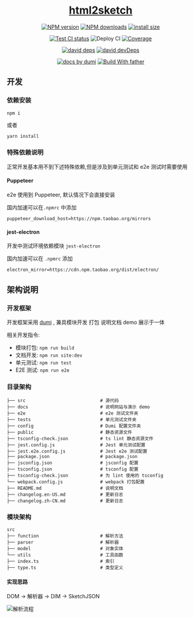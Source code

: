 <h1 align="center"><a href="https://ant-design.github.io/html2sketch/">html2sketch</a></h1>

<div align="center">

[![NPM version][npm-image]][npm-url] [![NPM downloads][download-image]][download-url] [![install size][npm-size]][npm-size-url]

[![Test CI status][test-ci]][test-ci-url] ![Deploy CI][deploy-ci] [![Coverage][coverage]][codecov-url]

[![david deps][david-image]][david-url] [![david devDeps][david-dev-image]][david-dev-url]

[![ docs by dumi][dumi-url]](https://d.umijs.org/) [![Build With father][father-url]](https://github.com/umijs/father/)

[dumi-url]: https://img.shields.io/badge/docs%20by-dumi-blue
[father-url]: https://img.shields.io/badge/build%20with-father-028fe4.svg

<!-- npm url -->

[npm-image]: http://img.shields.io/npm/v/html2sketch.svg?style=flat-square
[npm-url]: http://npmjs.org/package/html2sketch
[npm-size]: https://packagephobia.com/badge?p=html2sketch
[npm-size-url]: https://packagephobia.com/result?p=html2sketch

<!-- coverage -->

[coverage]: https://codecov.io/gh/ant-design/html2sketch/branch/master/graph/badge.svg
[codecov-url]: https://codecov.io/gh/ant-design/html2sketch/branch/master

<!-- Github CI -->

[test-ci]: https://github.com/ant-design/html2sketch/workflows/Test%20CI/badge.svg
[deploy-ci]: https://github.com/ant-design/html2sketch/workflows/Deploy%20CI/badge.svg
[test-ci-url]: https://github.com/ant-design/html2sketch/actions?query=workflow%3ATest%20CI
[deploy-ci-ci]: https://github.com/ant-design/html2sketch/actions?query=workflow%3ADeploy%20CI
[david-image]: https://img.shields.io/david/ant-design/html2sketch?style=flat-square
[david-dev-url]: https://david-dm.org/ant-design/html2sketch?type=dev
[david-dev-image]: https://img.shields.io/david/dev/ant-design/html2sketch?style=flat-square
[david-url]: https://david-dm.org/ant-design/html2sketch
[download-image]: https://img.shields.io/npm/dm/html2sketch.svg?style=flat-square
[download-url]: https://npmjs.org/package/html2sketch

</div>

## 开发

### 依赖安装

```basg
npm i
```

或者

```bash
yarn install
```

### 特殊依赖说明

正常开发基本用不到下述特殊依赖,但是涉及到单元测试和 e2e 测试时需要使用

#### Puppeteer

e2e 使用到 Puppeteer, 默认情况下会直接安装

国内加速可以在`.npmrc` 中添加

```
puppeteer_download_host=https://npm.taobao.org/mirrors
```

#### jest-electron

开发中测试环境依赖模块 `jest-electron`

国内加速可以在 `.npmrc` 添加

```
electron_mirror=https://cdn.npm.taobao.org/dist/electron/
```

## 架构说明

### 开发框架

开发框架采用 [dumi](https://d.umi.org) , 兼具模块开发 打包 说明文档 demo 展示于一体

相关开发指令:

- 模块打包: `npm run build`
- 文档开发: `npm run site:dev`
- 单元测试: `npm run test`
- E2E 测试: `npm run e2e`

### 目录架构

```
├── src                            # 源代码
├── docs                           # 说明网站与演示 demo
├── e2e                            # e2e 测试文件夹
├── tests                          # 单元测试文件夹
├── config                         # Dumi 配置文件夹
├── public                         # 静态资源文件
├── tsconfig-check.json            # ts lint 静态资源文件
├── jest.config.js                 # Jest 单元测试配置
├── jest.e2e.config.js             # Jest e2e 测试配置
├── package.json                   # package.json
├── jsconfig.json                  # jsconfig 配置
├── tsconfig.json                  # tsconfig 配置
├── tsconfig-check.json            # 为 lint 使用的 tsconfig
└── webpack.config.js              # webpack 打包配置
├── README.md                      # 说明文档
├── changelog.en-US.md             # 更新日志
├── changelog.zh-CN.md             # 更新日志
```

### 模块架构

```
src
├── function                       # 解析方法
├── parser                         # 解析器
├── model                          # 对象实体
└── utils                          # 工具函数
├── index.ts                       # 索引
├── type.ts                        # 类型定义
```

#### 实现思路

DOM -> 解析器 -> DIM -> SketchJSON

![解析流程](https://user-images.githubusercontent.com/28616219/91637898-379b0680-ea3e-11ea-95e6-74694ed72a57.png)
